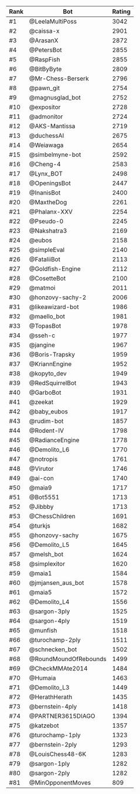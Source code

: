 Rank|Bot|Rating
---|---|---
#1|@LeelaMultiPoss|3042
#2|@caissa-x|2901
#3|@ArasanX|2872
#4|@PetersBot|2855
#5|@RaspFish|2855
#6|@BitByByte|2809
#7|@Mr-Chess-Berserk|2796
#8|@pawn_git|2754
#9|@magnusglad_bot|2752
#10|@expositor|2728
#11|@admonitor|2724
#12|@AKS-Mantissa|2719
#13|@duchessAI|2675
#14|@Weiawaga|2654
#15|@simbelmyne-bot|2592
#16|@Cheng-4|2583
#17|@Lynx_BOT|2498
#18|@OpeningsBot|2447
#19|@InanisBot|2400
#20|@MaxtheDog|2261
#21|@Phalanx-XXV|2254
#22|@Pseudo-0|2245
#23|@Nakshatra3|2169
#24|@eubos|2158
#25|@simpleEval|2140
#26|@FataliiBot|2113
#27|@Goldfish-Engine|2112
#28|@CosetteBot|2100
#29|@matmoi|2011
#30|@honzovy-sachy-2|2006
#31|@likeawizard-bot|1986
#32|@maello_bot|1981
#33|@TopasBot|1978
#34|@sseh-c|1977
#35|@jangine|1967
#36|@Boris-Trapsky|1959
#37|@KriannEngine|1952
#38|@kopyto_dev|1949
#39|@RedSquirrelBot|1943
#40|@GarboBot|1931
#41|@zeekat|1929
#42|@baby_eubos|1917
#43|@rudim-bot|1857
#44|@Rodent-IV|1798
#45|@RadianceEngine|1778
#46|@Demolito_L6|1770
#47|@notropis|1761
#48|@Virutor|1746
#49|@ai-con|1740
#50|@maia9|1717
#51|@Bot5551|1713
#52|@Jibbby|1713
#53|@ChessChildren|1691
#54|@turkjs|1682
#55|@honzovy-sachy|1675
#56|@Demolito_L5|1645
#57|@melsh_bot|1624
#58|@simplexitor|1620
#59|@maia1|1584
#60|@jmjansen_aus_bot|1578
#61|@maia5|1572
#62|@Demolito_L4|1556
#63|@sargon-3ply|1525
#64|@sargon-4ply|1519
#65|@munfish|1518
#66|@turochamp-2ply|1511
#67|@schnecken_bot|1502
#68|@RoundMoundOfRebounds|1499
#69|@CheckMMAte2014|1484
#70|@Humaia|1463
#71|@Demolito_L3|1449
#72|@HerathHerath|1435
#73|@bernstein-4ply|1418
#74|@PARTNER3615DIAGO|1394
#75|@katzebot|1357
#76|@turochamp-1ply|1323
#77|@bernstein-2ply|1293
#78|@LouisChess48-6K|1283
#79|@sargon-1ply|1282
#80|@sargon-2ply|1282
#81|@MinOpponentMoves|809
